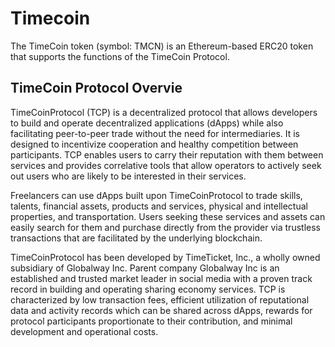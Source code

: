 # Timecoin
The TimeCoin token (symbol: TMCN) is an Ethereum-based ERC20 token that supports the functions of the TimeCoin Protocol. 

## TimeCoin Protocol Overvie
TimeCoinProtocol (TCP) is a decentralized protocol that allows developers to build and operate decentralized applications (dApps) while also facilitating peer-to-peer trade without the need for intermediaries. It is designed to incentivize cooperation and healthy competition between participants. TCP enables users to carry their reputation with them between services and provides correlative tools that allow operators to actively seek out users who are likely to be interested in their services. 

Freelancers can use dApps built upon TimeCoinProtocol to trade skills, talents, financial assets, products and services, physical and intellectual properties, and transportation. Users seeking these services and assets can easily search for them and purchase directly from the provider via trustless transactions that are facilitated by the underlying blockchain.  

TimeCoinProtocol has been developed by TimeTicket, Inc., a wholly owned subsidiary of Globalway Inc.  Parent company Globalway Inc is an established and trusted market leader in social media with a proven track record in building and operating sharing economy services. TCP is characterized by low transaction fees, efficient utilization of reputational data and activity records which can be shared across dApps, rewards for protocol participants proportionate to their contribution, and minimal development and operational costs.
